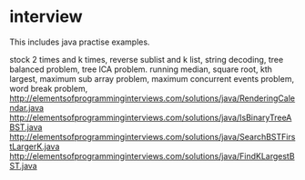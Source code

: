 # interview
This includes java practise examples.

stock 2 times and k times, reverse sublist and k list, string  decoding, tree balanced problem, tree lCA problem. 
running median, square root, kth largest, maximum sub array problem, maximum concurrent events problem, word break problem,
http://elementsofprogramminginterviews.com/solutions/java/RenderingCalendar.java
http://elementsofprogramminginterviews.com/solutions/java/IsBinaryTreeABST.java
http://elementsofprogramminginterviews.com/solutions/java/SearchBSTFirstLargerK.java
http://elementsofprogramminginterviews.com/solutions/java/FindKLargestBST.java

